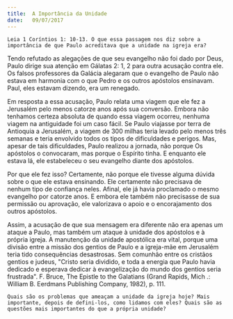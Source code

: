 ```yaml
---
title:  A Importância da Unidade
date:   09/07/2017
---
```


`Leia 1 Coríntios 1: 10-13. O que essa passagem nos diz sobre a importância de que Paulo acreditava que a unidade na igreja era?`

Tendo refutado as alegações de que seu evangelho não foi dado por Deus, Paulo dirige sua atenção em Gálatas 2: 1, 2 para outra acusação contra ele. Os falsos professores da Galácia alegaram que o evangelho de Paulo não estava em harmonia com o que Pedro e os outros apóstolos ensinavam. Paul, eles estavam dizendo, era um renegado.

Em resposta a essa acusação, Paulo relata uma viagem que ele fez a Jerusalém pelo menos catorze anos após sua conversão. Embora não tenhamos certeza absoluta de quando essa viagem ocorreu, nenhuma viagem na antiguidade foi um caso fácil. Se Paulo viajasse por terra de Antioquia a Jerusalém, a viagem de 300 milhas teria levado pelo menos três semanas e teria envolvido todos os tipos de dificuldades e perigos. Mas, apesar de tais dificuldades, Paulo realizou a jornada, não porque Os apóstolos o convocaram, mas porque o Espírito tinha. E enquanto ele estava lá, ele estabeleceu o seu evangelho diante dos apóstolos.

Por que ele fez isso? Certamente, não porque ele tivesse alguma dúvida sobre o que ele estava ensinando. Ele certamente não precisava de nenhum tipo de confiança neles. Afinal, ele já havia proclamado o mesmo evangelho por catorze anos. E embora ele também não precisasse de sua permissão ou aprovação, ele valorizava o apoio e o encorajamento dos outros apóstolos.

Assim, a acusação de que sua mensagem era diferente não era apenas um ataque a Paulo, mas também um ataque à unidade dos apóstolos e à própria igreja. A manutenção da unidade apostólica era vital, porque uma divisão entre a missão dos gentios de Paulo e a igreja-mãe em Jerusalém teria tido consequências desastrosas. Sem comunhão entre os cristãos gentios e judeus, "Cristo seria dividido, e toda a energia que Paulo havia dedicado e esperava dedicar à evangelização do mundo dos gentios seria frustrada". F. Bruce, The Epistle to the Galatians (Grand Rapids, Mich .: William B. Eerdmans Publishing Company, 1982), p. 111.

`Quais são os problemas que ameaçam a unidade da igreja hoje? Mais importante, depois de defini-los, como lidamos com eles? Quais são as questões mais importantes do que a própria unidade?`
